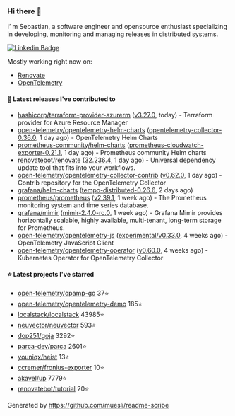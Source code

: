 ### Hi there 👋

I’ m Sebastian, a software engineer and opensource enthusiast specializing in developing, monitoring and managing releases in distributed systems.

[![Linkedin Badge](https://img.shields.io/badge/-LinkedIn-blue?style=flat&logo=Linkedin&logoColor=white&link=https://www.linkedin.com/in/sebastian-poxhofer/)](https://www.linkedin.com/in/sebastian-poxhofer/)

Mostly working right now on:
- [Renovate](https://github.com/renovatebot/renovate)
- [OpenTelemetry](https://github.com/open-telemetry)



#### 🚀 Latest releases I've contributed to

- [hashicorp/terraform-provider-azurerm](https://github.com/hashicorp/terraform-provider-azurerm) ([v3.27.0](https://github.com/hashicorp/terraform-provider-azurerm/releases/tag/v3.27.0), today) - Terraform provider for Azure Resource Manager
- [open-telemetry/opentelemetry-helm-charts](https://github.com/open-telemetry/opentelemetry-helm-charts) ([opentelemetry-collector-0.36.0](https://github.com/open-telemetry/opentelemetry-helm-charts/releases/tag/opentelemetry-collector-0.36.0), 1 day ago) - OpenTelemetry Helm Charts
- [prometheus-community/helm-charts](https://github.com/prometheus-community/helm-charts) ([prometheus-cloudwatch-exporter-0.21.1](https://github.com/prometheus-community/helm-charts/releases/tag/prometheus-cloudwatch-exporter-0.21.1), 1 day ago) - Prometheus community Helm charts
- [renovatebot/renovate](https://github.com/renovatebot/renovate) ([32.236.4](https://github.com/renovatebot/renovate/releases/tag/32.236.4), 1 day ago) - Universal dependency update tool that fits into your workflows.
- [open-telemetry/opentelemetry-collector-contrib](https://github.com/open-telemetry/opentelemetry-collector-contrib) ([v0.62.0](https://github.com/open-telemetry/opentelemetry-collector-contrib/releases/tag/v0.62.0), 1 day ago) - Contrib repository for the OpenTelemetry Collector
- [grafana/helm-charts](https://github.com/grafana/helm-charts) ([tempo-distributed-0.26.6](https://github.com/grafana/helm-charts/releases/tag/tempo-distributed-0.26.6), 2 days ago)
- [prometheus/prometheus](https://github.com/prometheus/prometheus) ([v2.39.1](https://github.com/prometheus/prometheus/releases/tag/v2.39.1), 1 week ago) - The Prometheus monitoring system and time series database.
- [grafana/mimir](https://github.com/grafana/mimir) ([mimir-2.4.0-rc.0](https://github.com/grafana/mimir/releases/tag/mimir-2.4.0-rc.0), 1 week ago) - Grafana Mimir provides horizontally scalable, highly available, multi-tenant, long-term storage for Prometheus.
- [open-telemetry/opentelemetry-js](https://github.com/open-telemetry/opentelemetry-js) ([experimental/v0.33.0](https://github.com/open-telemetry/opentelemetry-js/releases/tag/experimental%2Fv0.33.0), 4 weeks ago) - OpenTelemetry JavaScript Client
- [open-telemetry/opentelemetry-operator](https://github.com/open-telemetry/opentelemetry-operator) ([v0.60.0](https://github.com/open-telemetry/opentelemetry-operator/releases/tag/v0.60.0), 4 weeks ago) - Kubernetes Operator for OpenTelemetry Collector

#### ⭐ Latest projects I've starred

- [open-telemetry/opamp-go](https://github.com/open-telemetry/opamp-go) 37⭐
- [open-telemetry/opentelemetry-demo](https://github.com/open-telemetry/opentelemetry-demo) 185⭐
- [localstack/localstack](https://github.com/localstack/localstack) 43985⭐
- [neuvector/neuvector](https://github.com/neuvector/neuvector) 593⭐
- [dop251/goja](https://github.com/dop251/goja) 3292⭐
- [parca-dev/parca](https://github.com/parca-dev/parca) 2601⭐
- [youniqx/heist](https://github.com/youniqx/heist) 13⭐
- [ccremer/fronius-exporter](https://github.com/ccremer/fronius-exporter) 10⭐
- [akavel/up](https://github.com/akavel/up) 7779⭐
- [renovatebot/tutorial](https://github.com/renovatebot/tutorial) 20⭐



Generated by https://github.com/muesli/readme-scribe
